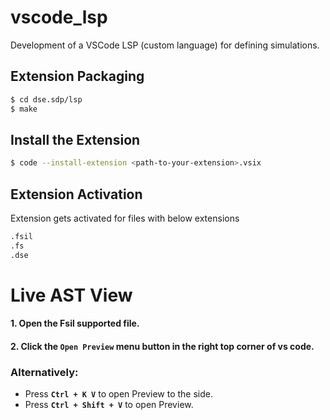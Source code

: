 # vscode_lsp
Development of a VSCode LSP (custom language) for defining simulations.

## Extension Packaging
```bash
$ cd dse.sdp/lsp
$ make
```

## Install the Extension
```bash
$ code --install-extension <path-to-your-extension>.vsix
```

## Extension Activation
Extension gets activated for files with below extensions
```bash
.fsil
.fs
.dse
```

# Live AST View

#### 1. Open the Fsil supported file.
#### 2. Click the `Open Preview` menu button in the right top corner of vs code.


### Alternatively:
- Press <b>`Ctrl + K V`</b> to open Preview to the side.
- Press <b>`Ctrl + Shift + V`</b> to open Preview.

